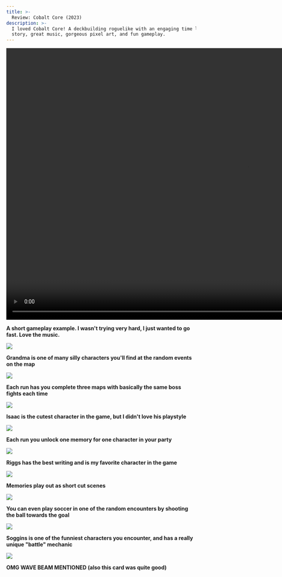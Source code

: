 ```yaml
---
title: >-
  Review: Cobalt Core (2023)
description: >-
  I loved Cobalt Core! A deckbuilding roguelike with an engaging time loop
  story, great music, gorgeous pixel art, and fun gameplay.
---
```


<video src="./gameplay.mp4" width="1280" height="720" controls preload></video>

**A short gameplay example. I wasn't trying very hard, I just wanted to go fast.
Love the music.**

![](./grandma.pxl.webp)

**Grandma is one of many silly characters you'll find at the random events on
the map**

![](./map.pxl.webp)

**Each run has you complete three maps with basically the same boss fights each
time**

![](./isaac.pxl.webp)

**Isaac is the cutest character in the game, but I didn't love his playstyle**

![](./memories.pxl.webp)

**Each run you unlock one memory for one character in your party**

![](./riggs-gun.pxl.webp)

**Riggs has the best writing and is my favorite character in the game**

![](./riggs-memory.pxl.webp)

**Memories play out as short cut scenes**

![](./soccer.pxl.webp)

**You can even play soccer in one of the random encounters by shooting the ball
towards the goal**

![](./soggins.pxl.webp)

**Soggins is one of the funniest characters you encounter, and has a really
unique "battle" mechanic**

![](./wave-beam.pxl.webp)

**OMG WAVE BEAM MENTIONED (also this card was quite good)**

